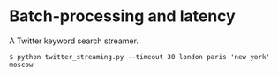 Batch-processing and latency
============================

A Twitter keyword search streamer.

    $ python twitter_streaming.py --timeout 30 london paris 'new york' moscow

